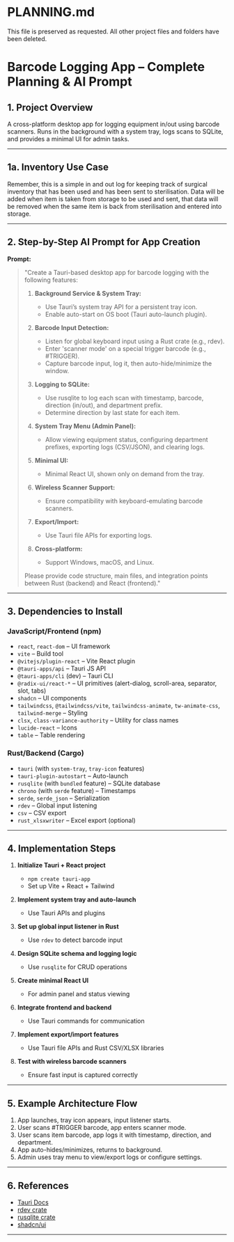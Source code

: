 # PLANNING.md

This file is preserved as requested. All other project files and folders have been deleted.

# Barcode Logging App – Complete Planning & AI Prompt

## 1. Project Overview

A cross-platform desktop app for logging equipment in/out using barcode scanners. Runs in the background with a system tray, logs scans to SQLite, and provides a minimal UI for admin tasks.

---

## 1a. Inventory Use Case

Remember, this is a simple in and out log for keeping track of surgical inventory that has been used and has been sent to sterilisation. Data will be added when item is taken from storage to be used and sent, that data will be removed when the same item is back from sterilisation and entered into storage.

---

## 2. Step-by-Step AI Prompt for App Creation

**Prompt:**

> "Create a Tauri-based desktop app for barcode logging with the following features:
> 
> 1. **Background Service & System Tray:**  
>    - Use Tauri’s system tray API for a persistent tray icon.  
>    - Enable auto-start on OS boot (Tauri auto-launch plugin).
> 
> 2. **Barcode Input Detection:**  
>    - Listen for global keyboard input using a Rust crate (e.g., rdev).  
>    - Enter 'scanner mode' on a special trigger barcode (e.g., #TRIGGER).  
>    - Capture barcode input, log it, then auto-hide/minimize the window.
> 
> 3. **Logging to SQLite:**  
>    - Use rusqlite to log each scan with timestamp, barcode, direction (in/out), and department prefix.  
>    - Determine direction by last state for each item.
> 
> 4. **System Tray Menu (Admin Panel):**  
>    - Allow viewing equipment status, configuring department prefixes, exporting logs (CSV/JSON), and clearing logs.
> 
> 5. **Minimal UI:**  
>    - Minimal React UI, shown only on demand from the tray.
> 
> 6. **Wireless Scanner Support:**  
>    - Ensure compatibility with keyboard-emulating barcode scanners.
> 
> 7. **Export/Import:**  
>    - Use Tauri file APIs for exporting logs.
> 
> 8. **Cross-platform:**  
>    - Support Windows, macOS, and Linux.
> 
> Please provide code structure, main files, and integration points between Rust (backend) and React (frontend)."

---

## 3. Dependencies to Install

### JavaScript/Frontend (npm)
- `react`, `react-dom` – UI framework
- `vite` – Build tool
- `@vitejs/plugin-react` – Vite React plugin
- `@tauri-apps/api` – Tauri JS API
- `@tauri-apps/cli` (dev) – Tauri CLI
- `@radix-ui/react-*` – UI primitives (alert-dialog, scroll-area, separator, slot, tabs)
- `shadcn` – UI components
- `tailwindcss`, `@tailwindcss/vite`, `tailwindcss-animate`, `tw-animate-css`, `tailwind-merge` – Styling
- `clsx`, `class-variance-authority` – Utility for class names
- `lucide-react` – Icons
- `table` – Table rendering

### Rust/Backend (Cargo)
- `tauri` (with `system-tray`, `tray-icon` features)
- `tauri-plugin-autostart` – Auto-launch
- `rusqlite` (with `bundled` feature) – SQLite database
- `chrono` (with `serde` feature) – Timestamps
- `serde`, `serde_json` – Serialization
- `rdev` – Global input listening
- `csv` – CSV export
- `rust_xlsxwriter` – Excel export (optional)

---

## 4. Implementation Steps

1. **Initialize Tauri + React project**  
   - `npm create tauri-app`
   - Set up Vite + React + Tailwind

2. **Implement system tray and auto-launch**  
   - Use Tauri APIs and plugins

3. **Set up global input listener in Rust**  
   - Use `rdev` to detect barcode input

4. **Design SQLite schema and logging logic**  
   - Use `rusqlite` for CRUD operations

5. **Create minimal React UI**  
   - For admin panel and status viewing

6. **Integrate frontend and backend**  
   - Use Tauri commands for communication

7. **Implement export/import features**  
   - Use Tauri file APIs and Rust CSV/XLSX libraries

8. **Test with wireless barcode scanners**  
   - Ensure fast input is captured correctly

---

## 5. Example Architecture Flow

1. App launches, tray icon appears, input listener starts.
2. User scans #TRIGGER barcode, app enters scanner mode.
3. User scans item barcode, app logs it with timestamp, direction, and department.
4. App auto-hides/minimizes, returns to background.
5. Admin uses tray menu to view/export logs or configure settings.

---

## 6. References

- [Tauri Docs](https://tauri.app/v2/guides/)
- [rdev crate](https://crates.io/crates/rdev)
- [rusqlite crate](https://crates.io/crates/rusqlite)
- [shadcn/ui](https://ui.shadcn.com/)

---
